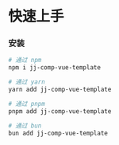 # 快速上手

### 安装

```bash
# 通过 npm
npm i jj-comp-vue-template

# 通过 yarn
yarn add jj-comp-vue-template

# 通过 pnpm
pnpm add jj-comp-vue-template

# 通过 bun
bun add jj-comp-vue-template
```
